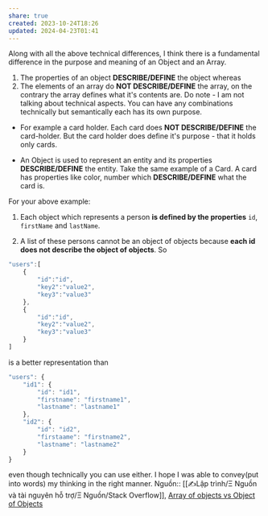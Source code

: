 ```yaml
---
share: true
created: 2023-10-24T18:26
updated: 2024-04-23T01:41
---
```

Along with all the above technical differences, I think there is a fundamental difference in the purpose and meaning of an Object and an Array.

1. The properties of an object **DESCRIBE/DEFINE** the object whereas
2. The elements of an array do **NOT DESCRIBE/DEFINE** the array, on the contrary the array defines what it's contents are. Do note - I am not talking about technical aspects. You can have any combinations technically but semantically each has its own purpose.

- For example a card holder. Each card does **NOT DESCRIBE/DEFINE** the card-holder. But the card holder does define it's purpose - that it holds only cards.
    
- An Object is used to represent an entity and its properties **DESCRIBE/DEFINE** the entity. Take the same example of a Card. A card has properties like color, number which **DESCRIBE/DEFINE** what the card is.
    

For your above example:

1. Each object which represents a person **is defined by the properties** `id`, `firstName` and `lastName`.
    
2. A list of these persons cannot be an object of objects because **each id does not describe the object of objects**. So
    

```javascript
"users":[
    {
        "id":"id",
        "key2":"value2",
        "key3":"value3"
    },
    {
        "id":"id",
        "key2":"value2",
        "key3":"value3"
    }
]
```

is a better representation than

```javascript
"users": {
    "id1": {
        "id": "id1",
        "firstname": "firstname1",
        "lastname": "lastname1"
    },
    "id2": {
        "id": "id2",
        "firstaame": "firstname2",
        "lastname": "lastname2"
    }
}
```

even though technically you can use either. I hope I was able to convey(put into words) my thinking in the right manner.
Nguồn:: [[✍️Lập trình/Ξ Nguồn và tài nguyên hỗ trợ/Ξ Nguồn/Stack Overflow]], [Array of objects vs Object of Objects](https://stackoverflow.com/a/53216882/3416774)

